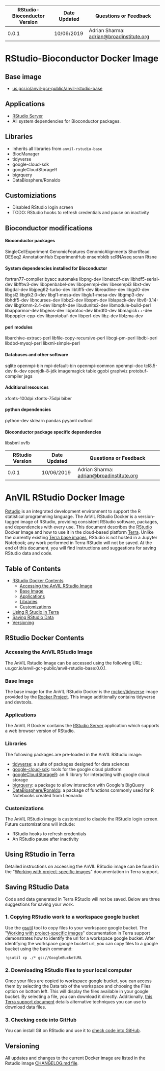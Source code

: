 | RStudio-Bioconductor Version | Date Updated | Questions or Feedback |
| --- | --- | --- |
| 0.0.1 | 10/06/2019 | Adrian Sharma: adrian@broadinstitute.org |

# RStudio-Bioconductor Docker Image

## Base image
* [us.gcr.io/anvil-gcr-public/anvil-rstudio-base](us.gcr.io/anvil-gcr-public/anvil-rstudio-base)

## Applications
* [RStudio Server](https://www.rstudio.com/products/rstudio-server/)
* All system dependencies for Bioconductor packages.

## Libraries
* Inherits all libraries from `anvil-rstudio-base`
* BiocManager
* tidyverse
* google-cloud-sdk
* googleCloudStorageR
* bigrquery
* DataBiosphere/Ronaldo

## Customiziations
* Disabled RStudio login screen
* TODO: RStudio hooks to refresh credentials and pause on inactivity

## Bioconductor modifications

#### Bioconductor packages

SingleCellExperiment
GenomicFeatures
GenomicAlignments
ShortRead
DESeq2
AnnotationHub
ExperimentHub
ensembldb
scRNAseq
scran
Rtsne

#### System dependencies installed for Bioconductor
fortran77-compiler
byacc
automake
libpng-dev
libnetcdf-dev
libhdf5-serial-dev
libfftw3-dev
libopenbabel-dev
libopenmpi-dev
libexempi3
libxt-dev
libgdal-dev
libjpeg62-turbo-dev
libtiff5-dev
libreadline-dev
libgsl0-dev
libgsl2
libgtk2.0-dev
libgl1-mesa-dev
libglu1-mesa-dev
libgmp3-dev
libhdf5-dev
libncurses-dev
libbz2-dev
libxpm-dev
liblapack-dev
libv8-3.14-dev
libgtkmm-2.4-dev
libmpfr-dev
libudunits2-dev
libmodule-build-perl
libapparmor-dev
libgeos-dev
libprotoc-dev
librdf0-dev
libmagick++-dev
libpoppler-cpp-dev
libprotobuf-dev
libperl-dev
libz-dev
liblzma-dev

#### perl modules
libarchive-extract-perl
libfile-copy-recursive-perl
libcgi-pm-perl
libdbi-perl
libdbd-mysql-perl
libxml-simple-perl

#### Databases and other software
sqlite
openmpi-bin
mpi-default-bin
openmpi-common
openmpi-doc
tcl8.5-dev
tk-dev
openjdk-8-jdk
imagemagick
tabix
ggobi
graphviz
protobuf-compiler
jags

#### Additional resources
xfonts-100dpi
xfonts-75dpi
biber

#### python dependencies
python-dev
sklearn
pandas
pyyaml
cwltool

#### Bioconductor package specific dependencies
libsbml
xvfb

| RStudio Version | Date Updated | Questions or Feedback |
| --- | --- | --- |
| 0.0.1 | 10/06/2019 | Adrian Sharma: adrian@broadinstitute.org |

# AnVIL RStudio Docker Image

[Rstudio](https://rstudio.com/products/rstudio/) is an integrated development environment to support the R statistical programming language. The AnVIL RStudio Docker is a version-tagged image of RStudio, providing consistent RStudio software, packages, and dependencies with every use. This document describes the [RStudio](https://rstudio.com/products/rstudio/) Docker Image and how to use it in the cloud-based platform [Terra](app.terra.bio). Unlike the currently existing [Terra base images](https://github.com/DataBiosphere/terra-docker#terra-base-images), RStudio is not hosted in a Jupyter Notebook; any work performed in Terra RStudio will not be saved. At the end of this document, you will find Instructions and suggestions for saving RStudio data and code. 

## Table of Contents
- [RStudio Docker Contents](#rstudio-docker-contents)
  * [Accessing the AnVIL RStudio Image](#accessing-the-anvil-rstudio-image)
  * [Base Image](#base-image)
  * [Applications](#applications)
  * [Libraries](#libraries)
  * [Customizations](#customizations)
- [Using R Studio in Terra](#using-r-studio-in-terra)
- [Saving RStudio Data](#saving-rstudio-data)
- [Versioning](#versioning)

## RStudio Docker Contents

### Accessing the AnVIL RStudio Image

The AnVIL Rstudio Image can be accessed using the following URL: us.gcr.io/anvil-gcr-public/anvil-rstudio-base:0.0.1. 

### Base Image

The base image for the AnVIL RStudio Docker is the [rocker/tidyverse](https://hub.docker.com/r/rocker/tidyverse/) image provided by the [Rocker Project](https://www.rocker-project.org/). This image additionally contains tidyverse and devtools.


### Applications

The AnVIL R Docker contains the [RStudio Server](https://www.rstudio.com/products/rstudio-server/) application which supports a web browser version of RStudio. 

### Libraries

The following packages are pre-loaded in the AnVIL RStudio image:

* [tidyverse](https://www.tidyverse.org/packages/): a suite of packages designed for data sciences 
* [google-cloud-sdk](https://cloud.google.com/sdk/): tools for the google cloud platform
* [googleCloudStorageR](http://code.markedmondson.me/googleCloudStorageR/): an R library for interacting with google cloud storage
* [bigrquery](https://github.com/r-dbi/bigrquery): a package to allow interaction with Google's BigQuery
* [DataBiosphere/Ronaldo](https://github.com/DataBiosphere/Ronaldo): a package of functions commonly used for R Notebooks created from Leonardo

### Customizations

The AnVIL RStudio image is customized to disable the RStudio login screen. Future customizations will include:

* RStudio hooks to refresh credentials 
* An RStudio pause after inactivity

## Using RStudio in Terra

Detailed instructions on accessing the AnVIL RStudio image can be found in the "[Working with project-specific images](https://broadinstitute.zendesk.com/knowledge/articles/360037269472)" documentation in Terra support.

## Saving RStudio Data

Code and data generated in Terra RStudio will not be saved. Below are three suggestions for saving your work.

### 1. Copying RStudio work to a workspace google bucket

Use the [gsutil](https://cloud.google.com/storage/docs/gsutil) tool to copy files to your workspace google bucket. The "[Working with project-specific images](https://broadinstitute.zendesk.com/knowledge/articles/360037269472)" documentation in Terra support demonstrates how to identify the url for a workspace google bucket. After identifying the workspace google bucket url, you can copy files to a google bucket using the bash command: 

    !gsutil cp ./* gs://GoogleBucketURL

### 2. Downloading RStudio files to your local computer
Once your files are copied to workspace google bucket, you can access them by selecting the Data tab of the workspace and choosing the Files option on bottom left. This will display the files available in your google bucket. By selecting a file, you can download it directly. Additionally, [this Terra support document](https://support.terra.bio/hc/en-us/articles/360029251091-Broad-Genomics-Downloading-data-from-a-Terra-workspace) details alternative techniques you can use to download data files. 

### 3. Checking code into GitHub
You can install Git on RStudio and use it to [check code into GitHub](https://help.github.com/en/github/importing-your-projects-to-github). 

## Versioning

All updates and changes to the current Docker image are listed in the Rstudio image [CHANGELOG.md file](CHANGELOG.md). 

